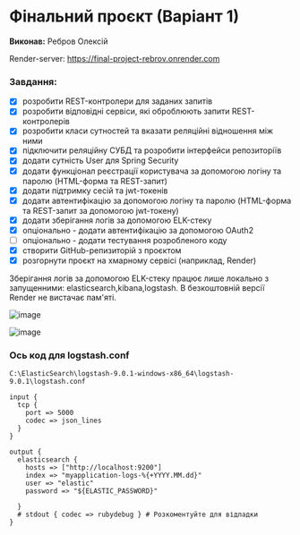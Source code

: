 # Фінальний проєкт (Варіант 1)

**Виконав:** Ребров Олексій

Render-server: https://final-project-rebrov.onrender.com

### Завдання:

- [x] розробити REST-контролери для заданих запитів
- [x] розробити відповідні сервіси, які оброблюють запити REST-контролерів
- [x] розробити класи сутностей та вказати реляційні відношення між ними
- [x] підключити реляційну СУБД та розробити інтерфейси репозиторіїв
- [x] додати сутність User для Spring Security
- [x] додати функціонал реєстрації користувача за допомогою логіну та паролю (HTML-форма та REST-запит)
- [x] додати підтримку сесій та jwt-токенів
- [x] додати автентифікацію за допомогою логіну та паролю (HTML-форма та REST-запит за допомогою jwt-токену)
- [x] додати зберігання логів за допомогою ELK-стеку
- [x] опціонально - додати автентифікацію за допомогою OAuth2
- [ ] опціонально - додати тестування розробленого коду
- [x] створити GitHub-репизиторій з проєктом
- [x] розгорнути проєкт на хмарному сервісі (наприклад, Render)

Зберігання логів за допомогою ELK-стеку працює лише локально з запущенними: elasticsearch,kibana,logstash.
В безкоштовній версії Render не вистачає пам'яті.



![image](https://github.com/user-attachments/assets/fb57ecd8-5d58-4957-907e-12a7ff34a767)


![image](https://github.com/user-attachments/assets/2d4457ea-1147-4102-8050-4f114913f6dc)




### Ось код для logstash.conf
```
C:\ElasticSearch\logstash-9.0.1-windows-x86_64\logstash-9.0.1\logstash.conf

input {
  tcp {
    port => 5000
    codec => json_lines
  }
}

output {
  elasticsearch {
    hosts => ["http://localhost:9200"]
    index => "myapplication-logs-%{+YYYY.MM.dd}"
    user => "elastic"
    password => "${ELASTIC_PASSWORD}"

  }
  # stdout { codec => rubydebug } # Розкоментуйте для відладки
}
```
